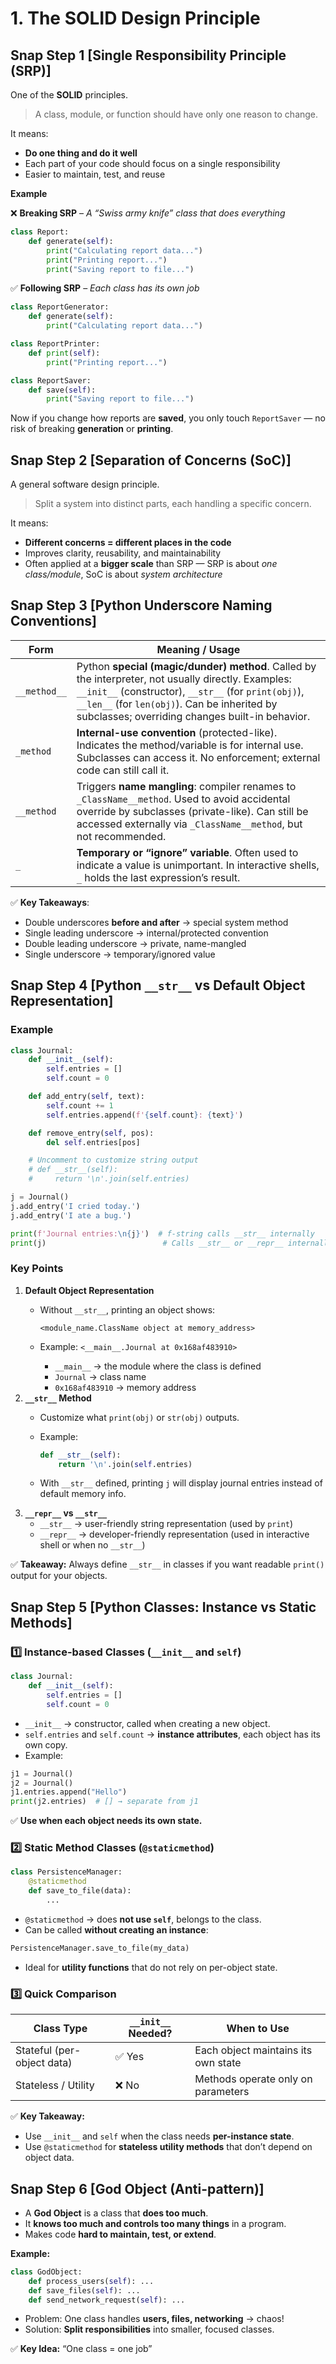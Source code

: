 # 1. The SOLID Design Principle

## **Snap Step 1 [Single Responsibility Principle (SRP)]**

One of the **SOLID** principles.

> A class, module, or function should have only one reason to change.
> 

It means:

- **Do one thing and do it well**
- Each part of your code should focus on a single responsibility
- Easier to maintain, test, and reuse

**Example**

❌ **Breaking SRP** – *A “Swiss army knife” class that does everything*

```python
class Report:
    def generate(self):
        print("Calculating report data...")
        print("Printing report...")
        print("Saving report to file...")
```

✅ **Following SRP** – *Each class has its own job*

```python
class ReportGenerator:
    def generate(self):
        print("Calculating report data...")

class ReportPrinter:
    def print(self):
        print("Printing report...")

class ReportSaver:
    def save(self):
        print("Saving report to file...")
```

Now if you change how reports are **saved**, you only touch `ReportSaver` — no risk of breaking **generation** or **printing**.

## **Snap Step 2 [Separation of Concerns (SoC)]**

A general software design principle.

> Split a system into distinct parts, each handling a specific concern.
> 

It means:

- **Different concerns = different places in the code**
- Improves clarity, reusability, and maintainability
- Often applied at a **bigger scale** than SRP — SRP is about *one class/module*, SoC is about *system architecture*

## **Snap Step 3 [Python Underscore Naming Conventions]**

| Form | Meaning / Usage |
| --- | --- |
| `__method__` | Python **special (magic/dunder) method**. Called by the interpreter, not usually directly. Examples: `__init__` (constructor), `__str__` (for `print(obj)`), `__len__` (for `len(obj)`). Can be inherited by subclasses; overriding changes built-in behavior. |
| `_method` | **Internal-use convention** (protected-like). Indicates the method/variable is for internal use. Subclasses can access it. No enforcement; external code can still call it. |
| `__method` | Triggers **name mangling**: compiler renames to `_ClassName__method`. Used to avoid accidental override by subclasses (private-like). Can still be accessed externally via `_ClassName__method`, but not recommended. |
| `_` | **Temporary or “ignore” variable**. Often used to indicate a value is unimportant. In interactive shells, `_` holds the last expression’s result. |

✅ **Key Takeaways**:

- Double underscores **before and after** → special system method
- Single leading underscore → internal/protected convention
- Double leading underscore → private, name-mangled
- Single underscore → temporary/ignored value

## **Snap Step 4 [Python `__str__` vs Default Object Representation]**

### Example

```python
class Journal:
    def __init__(self):
        self.entries = []
        self.count = 0

    def add_entry(self, text):
        self.count += 1
        self.entries.append(f'{self.count}: {text}')

    def remove_entry(self, pos):
        del self.entries[pos]

    # Uncomment to customize string output
    # def __str__(self):
    #     return '\n'.join(self.entries)

j = Journal()
j.add_entry('I cried today.')
j.add_entry('I ate a bug.')

print(f'Journal entries:\n{j}')  # f-string calls __str__ internally
print(j)                          # Calls __str__ or __repr__ internally
```

### Key Points

1. **Default Object Representation**
    - Without `__str__`, printing an object shows:
        
        ```
        <module_name.ClassName object at memory_address>
        ```
        
    - Example: `<__main__.Journal at 0x168af483910>`
        - `__main__` → the module where the class is defined
        - `Journal` → class name
        - `0x168af483910` → memory address
2. **`__str__` Method**
    - Customize what `print(obj)` or `str(obj)` outputs.
    - Example:
        
        ```python
        def __str__(self):
            return '\n'.join(self.entries)
        ```
        
    - With `__str__` defined, printing `j` will display journal entries instead of default memory info.
3. **`__repr__` vs `__str__`**
    - `__str__` → user-friendly string representation (used by `print`)
    - `__repr__` → developer-friendly representation (used in interactive shell or when no `__str__`)
    

✅ **Takeaway:** Always define `__str__` in classes if you want readable `print()` output for your objects.

## **Snap Step 5 [Python Classes: Instance vs Static Methods]**

### 1️⃣ Instance-based Classes (`__init__` and `self`)

```python
class Journal:
    def __init__(self):
        self.entries = []
        self.count = 0
```

- `__init__` → constructor, called when creating a new object.
- `self.entries` and `self.count` → **instance attributes**, each object has its own copy.
- Example:

```python
j1 = Journal()
j2 = Journal()
j1.entries.append("Hello")
print(j2.entries)  # [] → separate from j1
```

✅ **Use when each object needs its own state.**

### 2️⃣ Static Method Classes (`@staticmethod`)

```python
class PersistenceManager:
    @staticmethod
    def save_to_file(data):
        ...
```

- `@staticmethod` → does **not use `self`**, belongs to the class.
- Can be called **without creating an instance**:

```python
PersistenceManager.save_to_file(my_data)
```

- Ideal for **utility functions** that do not rely on per-object state.

### 3️⃣ Quick Comparison

| Class Type | `__init__` Needed? | When to Use |
| --- | --- | --- |
| Stateful (per-object data) | ✅ Yes | Each object maintains its own state |
| Stateless / Utility | ❌ No | Methods operate only on parameters |

✅ **Key Takeaway:**

- Use `__init__` and `self` when the class needs **per-instance state**.
- Use `@staticmethod` for **stateless utility methods** that don’t depend on object data.

## **Snap Step 6 [God Object (Anti-pattern)]**

- A **God Object** is a class that **does too much**.
- It **knows too much and controls too many things** in a program.
- Makes code **hard to maintain, test, or extend**.

**Example:**

```python
class GodObject:
    def process_users(self): ...
    def save_files(self): ...
    def send_network_request(self): ...
```

- Problem: One class handles **users, files, networking** → chaos!
- Solution: **Split responsibilities** into smaller, focused classes.

✅ **Key Idea:** “One class = one job”